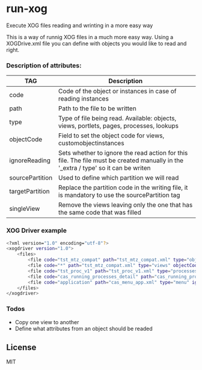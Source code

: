 # run-xog
Execute XOG files reading and wrinting in a more easy way

This is a way of runnig XOG files in a much more easy way. Using a XOGDrive.xml file you can define with objects you would like to read and right.

### Description of attributes:
| TAG | Description |
| ------ | ------ |
| code | Code of the object or instances in case of reading instances |
| path | Path to the file to be written |
| type | Type of file being read. Available: objects, views, portlets, pages, processes, lookups |
| objectCode | Field to set the object code for views, customobjectinstances |
| ignoreReading | Sets whether to ignore the read action for this file. The file must be created manually in the '_extra / type' so it can be writen |
| sourcePartition | Used to define which partition we will read |
| targetPartition | Replace the partition code in the writing file, it is mandatory to use the sourcePartition tag |
| singleView | Remove the views leaving only the one that has the same code that was filled |

### XOG Driver example
```sh
<?xml version="1.0" encoding="utf-8"?>
<xogdriver version="1.0">
    <files>
        <file code="tst_mtz_compat" path="tst_mtz_compat.xml" type="objects" />
        <file code="*" path="tst_mtz_compat.xml" type="views" objectCode="tst_mtz_compat" />
        <file code="tst_proc_v1" path="tst_proc_v1.xml" type="processes" />
        <file code="cas_running_processes_detail" path="cas_running_processes_detail.xml" type="portlets" />
        <file code="application" path="cas_menu_app.xml" type="menu" ignoreReading="true" />
    </files>
</xogdriver>
```

### Todos

 - Copy one view to another
 - Define what attributes from an object should be readed

License
----

MIT
